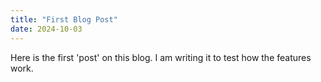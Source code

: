 ```yaml
---
title: "First Blog Post"
date: 2024-10-03
---
```


Here is the first 'post' on this blog.  I am writing it to test how the features work.
